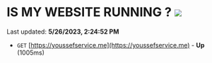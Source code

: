 # IS MY WEBSITE RUNNING ? [![](https://img.shields.io/static/v1?label=Sponsor&message=%E2%9D%A4&logo=GitHub&color=%23fe8e86)](https://github.com/sponsors/<username>)

Last updated: **5/26/2023, 2:24:52 PM**

- `GET` [https://youssefservice.me](https://youssefservice.me) - **Up** (1005ms)
